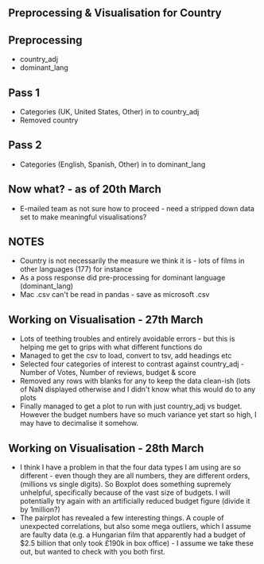 ## Preprocessing & Visualisation for Country

## Preprocessing
- country_adj
- dominant_lang

## Pass 1
- Categories (UK, United States, Other) in to country_adj
- Removed country

## Pass 2
- Categories (English, Spanish, Other) in to dominant_lang

## Now what? - as of 20th March
- E-mailed team as not sure how to proceed - need a stripped down data set to make meaningful visualisations? 

## NOTES
- Country is not necessarily the measure we think it is - lots of films in other languages (177) for instance
- As a poss response did pre-processing for dominant language (dominant_lang)
- Mac .csv can't be read in pandas - save as microsoft .csv

## Working on Visualisation - 27th March

- Lots of teething troubles and entirely avoidable errors - but this is helping me get to grips with what different functions do
- Managed to get the csv to load, convert to tsv, add headings etc
- Selected four categories of interest to contrast against country_adj - Number of Votes, Number of reviews, budget & score
- Removed any rows with blanks for any to keep the data clean-ish (lots of NaN displayed otherwise and I didn't know what this would do to any plots
- Finally managed to get a plot to run with just country_adj vs budget. However the budget numbers have so much variance yet start so high, I may have to decimalise it somehow.

## Working on Visualisation - 28th March

- I think I have a problem in that the four data types I am using are so different - even though they are all numbers, they are different orders, (millions vs single digits). So Boxplot does something supremely unhelpful, specifically because of the vast size of budgets. I will potentially try again with an artificially reduced budget figure (divide it by 1million?)
- The pairplot has revealed a few interesting things. A couple of unexpected correlations, but also some mega outliers, which I assume are faulty data (e.g. a Hungarian film that apparently had a budget of $2.5 billion that only took £190k in box office) - I assume we take these out, but wanted to check with you both first.

